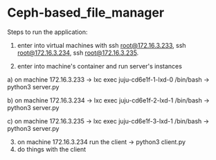 # Ceph-based_file_manager

Steps to run the application:

1) enter into virtual machines with ssh root@172.16.3.233, ssh root@172.16.3.234, ssh root@172.16.3.235.

2) enter into machine's container and run server's instances

a) on machine 172.16.3.233 -> lxc exec juju-cd6e1f-1-lxd-0 /bin/bash -> python3 server.py

b) on machine 172.16.3.234 -> lxc exec juju-cd6e1f-2-lxd-1 /bin/bash -> python3 server.py

c) on machine 172.16.3.235 -> lxc exec juju-cd6e1f-3-lxd-1 /bin/bash -> python3 server.py

3) on machine 172.16.3.234 run the client -> python3 client.py
4) do things with the client
